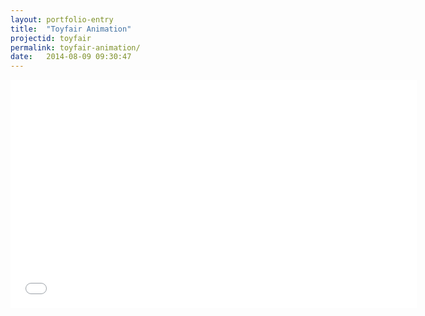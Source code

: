 ```yaml
---
layout: portfolio-entry
title:  "Toyfair Animation"
projectid: toyfair
permalink: toyfair-animation/
date:   2014-08-09 09:30:47
---
```


<div class="videoWrapper">
    <!-- Copy & Pasted from YouTube -->
    <iframe src="//player.vimeo.com/video/105262119?title=0&amp;byline=0&amp;portrait=0&amp;color=ffffff" width="650" height="365" frameborder="0" webkitallowfullscreen mozallowfullscreen allowfullscreen></iframe>
</div>